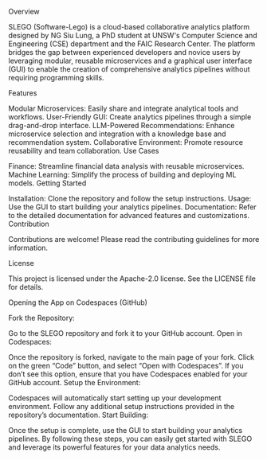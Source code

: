 Overview

SLEGO (Software-Lego) is a cloud-based collaborative analytics platform designed by NG Siu Lung, a PhD student at UNSW's Computer Science and Engineering (CSE) department and the FAIC Research Center. The platform bridges the gap between experienced developers and novice users by leveraging modular, reusable microservices and a graphical user interface (GUI) to enable the creation of comprehensive analytics pipelines without requiring programming skills.

Features

Modular Microservices: Easily share and integrate analytical tools and workflows.
User-Friendly GUI: Create analytics pipelines through a simple drag-and-drop interface.
LLM-Powered Recommendations: Enhance microservice selection and integration with a knowledge base and recommendation system.
Collaborative Environment: Promote resource reusability and team collaboration.
Use Cases

Finance: Streamline financial data analysis with reusable microservices.
Machine Learning: Simplify the process of building and deploying ML models.
Getting Started

Installation: Clone the repository and follow the setup instructions.
Usage: Use the GUI to start building your analytics pipelines.
Documentation: Refer to the detailed documentation for advanced features and customizations.
Contribution

Contributions are welcome! Please read the contributing guidelines for more information.

License

This project is licensed under the Apache-2.0 license. See the LICENSE file for details.

Opening the App on Codespaces (GitHub)

Fork the Repository:

Go to the SLEGO repository and fork it to your GitHub account.
Open in Codespaces:

Once the repository is forked, navigate to the main page of your fork.
Click on the green “Code” button, and select “Open with Codespaces”.
If you don’t see this option, ensure that you have Codespaces enabled for your GitHub account.
Setup the Environment:

Codespaces will automatically start setting up your development environment.
Follow any additional setup instructions provided in the repository’s documentation.
Start Building:

Once the setup is complete, use the GUI to start building your analytics pipelines.
By following these steps, you can easily get started with SLEGO and leverage its powerful features for your data analytics needs.
